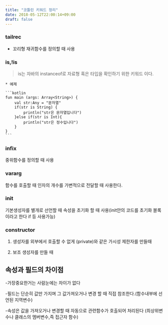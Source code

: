 ```yaml
---
title: "코틀린 키워드 정리"
date: 2018-05-12T22:00:14+09:00
draft: false
---
```


### tailrec 

* 꼬리형 재귀함수를 정의할 때 사용

### is,!is

> is는 자바의 instanceof로 자료형 혹은 타입을 확인하기 위한 키워드 이다. 

    * 예제

    ```kotlin
    fun main (args: Array<String>) {
        val str:Any = "문자열"
        if(str is String) {
            println("str은 문자열입니다")
        }else if(str is Int){
            println("str은 정수입니다")
        }
    }
    ```

### infix 

중위함수를 정의할 때 사용

### vararg 

함수를 호출할 때 인자의 개수를 가변적으로 전달할 때 사용한다. 

### init 

기본생성자를 별개로 선언할 때 속성을 초기화 할 때 사용(init안의 코드를 초기화 블록이라고 한다 if 등 사용가능)

### constructor 

1. 생성자를 외부에서 호출할 수 없게 (private)와 같은 가시성 제한자를 만들때 

2. 보조 생성자를 만들 때



## 속성과 필드의 차이점

-가장중요한거는 사람눈에는 차이가 없다

-필드는 단순히 값만 가지며 그 값가져오거나 변경 할 때 직접 참조한다.(함수내부에 선언된 지역변수)

-속성은 값을 가져오거나 변경할 때 자동으로 관련함수가 호출되어 처리된다 (최상위변수나 클래스의 멤버변수,즉 접근자 함수)


